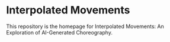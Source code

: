 # Interpolated Movements
This repository is the homepage for Interpolated Movements: An Exploration of AI-Generated Choreography.
